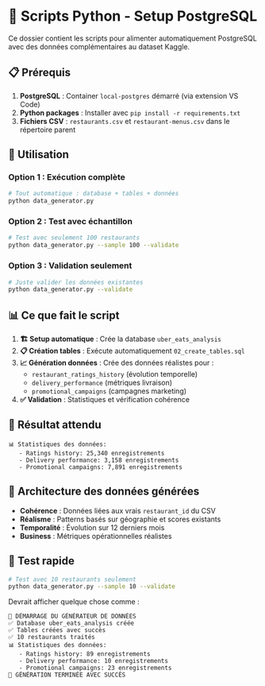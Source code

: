 # 🐍 Scripts Python - Setup PostgreSQL

Ce dossier contient les scripts pour alimenter automatiquement PostgreSQL avec des données complémentaires au dataset Kaggle.

## 📋 **Prérequis**

1. **PostgreSQL** : Container `local-postgres` démarré (via extension VS Code)
2. **Python packages** : Installer avec `pip install -r requirements.txt`
3. **Fichiers CSV** : `restaurants.csv` et `restaurant-menus.csv` dans le répertoire parent

## 🚀 **Utilisation**

### **Option 1 : Exécution complète**
```bash
# Tout automatique : database + tables + données
python data_generator.py
```

### **Option 2 : Test avec échantillon**
```bash
# Test avec seulement 100 restaurants
python data_generator.py --sample 100 --validate
```

### **Option 3 : Validation seulement**
```bash
# Juste valider les données existantes
python data_generator.py --validate
```

## 📊 **Ce que fait le script**

1. **🏗️ Setup automatique** : Crée la database `uber_eats_analysis`
2. **📋 Création tables** : Exécute automatiquement `02_create_tables.sql`
3. **📈 Génération données** : Crée des données réalistes pour :
   - `restaurant_ratings_history` (évolution temporelle)
   - `delivery_performance` (métriques livraison)
   - `promotional_campaigns` (campagnes marketing)
4. **✅ Validation** : Statistiques et vérification cohérence

## 🎯 **Résultat attendu**

```
📊 Statistiques des données:
   - Ratings history: 25,340 enregistrements
   - Delivery performance: 3,158 enregistrements  
   - Promotional campaigns: 7,891 enregistrements
```

## 🔧 **Architecture des données générées**

- **Cohérence** : Données liées aux vrais `restaurant_id` du CSV
- **Réalisme** : Patterns basés sur géographie et scores existants
- **Temporalité** : Évolution sur 12 derniers mois
- **Business** : Métriques opérationnelles réalistes

## 🧪 **Test rapide**

```bash
# Test avec 10 restaurants seulement
python data_generator.py --sample 10 --validate
```

Devrait afficher quelque chose comme :
```
🚀 DÉMARRAGE DU GÉNÉRATEUR DE DONNÉES
✅ Database uber_eats_analysis créée
✅ Tables créées avec succès
✅ 10 restaurants traités
📊 Statistiques des données:
   - Ratings history: 89 enregistrements
   - Delivery performance: 10 enregistrements
   - Promotional campaigns: 23 enregistrements
🎉 GÉNÉRATION TERMINÉE AVEC SUCCÈS
```
